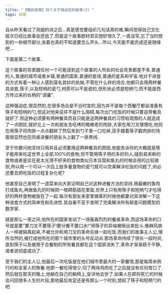 ```yaml
---
title: "【睡前故事】四个关于强迫症的故事(2) "
tags: 日常
---
```


自从昨天看过了凤姐的诗之后...真是感觉要组织几句话真的难,瞬间觉得自己文化层次已经比故事会还低了,但是这个故事题材其实想好很久了,一直没写,忘了当时想到的一些细节部分,坐着也真的不知道要怎么开头...所以,今天能不能完成还是随缘吧...

下面是第二个故事.

这个故事的背景跟任何一个可能读到这个故事的人所处的社会背景都差不多,普通的人,普通的城市或者乡镇,普通的国家,普通的星球,普通的星系和宇宙.他对于进食的方式有着一种让人感到莫名其妙的执拗,不管在什么样的场合,他都只会用两样餐具进食,筷子,以及短柄的瓷勺,材质可以不是瓷的,但形状必须是短柄勺,而不能是西方传过来的长柄的"调羹”.

这种强迫症,很显然的,在很多场合是不合时宜的,因为并不是每个西餐厅都会准备有筷子和短柄的勺,但这对他来说并不是什么阻碍,每次出门吃饭的时候只要自带餐具就好了.但这种必须要有两种餐具而且只能是这两种餐具的习惯给周围的人就造成了一点困扰.就好比上一次和朋友去吃烤的略微老的肉排,大家在用刀叉慢慢吃,他则在用筷子将肉排一点点戳碎了然后夹到勺子里一口吃掉,双手握着筷子戳肉排的场面很显然也在同桌进餐的朋友头上戳了一排黑线.

至于你要问他坚持只用并且必须要用这两种餐具的原因,他能告诉你的大概就是筷子能用来吃这世界上全部,100%的食物,但不管用筷子用的多好的人,碰到易夹断的食物或者是实在是太光滑不好夹的食物类似日本豆腐和鱼丸的时候会用的比较狼狈,所以用一个可以一次舀上挺多量食物的瓷勺就可以完美解决吃饭的问题了,何必还要去把吃饭的过程复杂化呢?

他甚至自己发明了一道菜来向大家证明自己对这种进餐方法的坚持.用最嫩的鱼肉打成鱼丸,再做鱼丸的时候把一根蹄筋插在里面,世界上只有用筷子和短柄勺才吃得好的两样食物被放在了一起.每次有朋友来家里做客的时候他都要对其讲解一下这种进食方式的简单性和先进性.其自豪不亚于发明了完美解决所有邮差问题模型的数学家.

就是那么一夜之间,他所在的国家发动了一场轰轰烈烈的餐桌革命,而这场革命的口号就是要"要刀叉不要筷子!要分餐不要口水!”用筷子的异端被揪出来批斗,像麻风病人一样被隔离起来,不被允许和用刀叉的革命先锋一起吃饭.而我们的故事主人公,理所当然的,被打成他所在的那个城市里的头号反动派.那场革命持续了很长一段时间,直到筷子以及被用于合餐制的所有餐具都在这个国家消失了,革命才渐渐趋于平静,或者说彻底成功了.

至于我们的主人公,他最后一次吃饭是在他们城市里最大的一家餐馆,那是每周末例行的和全家人的聚餐.他那一餐吃得很少,切了两块鸡肉吃了之后就没有任何胃口了.然后就在那天的晚上,他躺在自己的躺椅上,安详地去世了.如果人在即将死亡的时候会闪回很多人生的片段,那他最后肯定还是有那么一个时刻,想起了筷子和短柄勺的吧.
